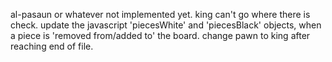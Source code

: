 al-pasaun or whatever not implemented yet.
king can't go where there is check.
update the javascript 'piecesWhite' and 'piecesBlack' objects, when a piece is 'removed from/added to' the board.
change pawn to king after reaching end of file.